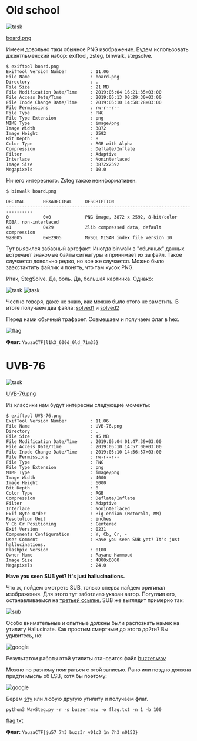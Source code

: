 # Old school

![task](./src/old_school.png)

[board.png](./src/board.png)

Имеем довольно таки обычное PNG изображение. Будем использовать джентльменский набор: exiftool, zsteg, binwalk, stegsolve.


```
$ exiftool board.png 
ExifTool Version Number         : 11.06
File Name                       : board.png
Directory                       : .
File Size                       : 21 MB
File Modification Date/Time     : 2019:05:04 16:21:35+03:00
File Access Date/Time           : 2019:05:13 00:29:30+03:00
File Inode Change Date/Time     : 2019:05:10 14:58:28+03:00
File Permissions                : rw-r--r--
File Type                       : PNG
File Type Extension             : png
MIME Type                       : image/png
Image Width                     : 3872
Image Height                    : 2592
Bit Depth                       : 8
Color Type                      : RGB with Alpha
Compression                     : Deflate/Inflate
Filter                          : Adaptive
Interlace                       : Noninterlaced
Image Size                      : 3872x2592
Megapixels                      : 10.0
```
Ничего интересного. Zsteg также неинформативен. 

```
$ binwalk board.png 

DECIMAL       HEXADECIMAL     DESCRIPTION
--------------------------------------------------------------------------------
0             0x0             PNG image, 3872 x 2592, 8-bit/color RGBA, non-interlaced
41            0x29            Zlib compressed data, default compression
928005        0xE2905         MySQL MISAM index file Version 10
```

Тут выявился забавный артефакт. Иногда binwalk в "обычных" данных встречает знакомые байты сигнатуры и принимает их за файл. Такое случается довольно редко, но все же случается. Можно было заэкстактить файлик и понять, что там кусок PNG.  

Итак, StegSolve. Да, боль. Да, большая картинка. Однако:

![task](./src/num.png)
![task](./src/mask.png)

Честно говоря, даже не знаю, как можно было этого не заметить. В итоге получаем два файла: [solved1](./src/solved1.bmp) и [solved2](./src/solved2.bmp)

Перед нами обычный трафарет. Совмещаем и получаем флаг в hex. 

![flag](./src/flag.bmp)

**Флаг:** `YauzaCTF{l1k3_600d_0ld_71m35}`

# UVB-76

![task](./src/uvb.png)

[UVB-76.png](./src/uvb.png)

Из классики нам будут интересны следующие моменты:

```
$ exiftool UVB-76.png 
ExifTool Version Number         : 11.06
File Name                       : UVB-76.png
Directory                       : .
File Size                       : 45 MB
File Modification Date/Time     : 2019:05:04 01:47:39+03:00
File Access Date/Time           : 2019:05:10 14:57:00+03:00
File Inode Change Date/Time     : 2019:05:10 14:56:57+03:00
File Permissions                : rw-r--r--
File Type                       : PNG
File Type Extension             : png
MIME Type                       : image/png
Image Width                     : 4000
Image Height                    : 6000
Bit Depth                       : 8
Color Type                      : RGB
Compression                     : Deflate/Inflate
Filter                          : Adaptive
Interlace                       : Noninterlaced
Exif Byte Order                 : Big-endian (Motorola, MM)
Resolution Unit                 : inches
Y Cb Cr Positioning             : Centered
Exif Version                    : 0231
Components Configuration        : Y, Cb, Cr, -
User Comment                    : Have you seen SUB yet? It's just hallucinations.
Flashpix Version                : 0100
Owner Name                      : Rayane Hammoud
Image Size                      : 4000x6000
Megapixels                      : 24.0
```

**Have you seen SUB yet? It's just hallucinations.**

Что ж, пойдем смотреть SUB, только сперва найдем оригинал изображения. Для этого тут заботливо указан автор. Погуглив его, останавливаемся на <a href="https://unsplash.com/@canonloverop">третьей ссылке.</a> SUB же выглядит примерно так: 

![sub](./src/sub.bmp)

Особо внимательные и опытные должны были распознать намек на утилиту Hallucinate. Как простым смертным до этого дойти? Вы удивитесь, но:

![google](./src/google.png)

Результатом работы этой утилиты становится файл [buzzer.wav](./src/buzzer.wav)

Можно по разному поиграться с этой записью. Рано или поздно должна придти мысль об LSB, хотя бы поэтому:

![google](./src/google_wav.png)

Берем <a href="https://github.com/ragibson/Steganography">эту</a> или любую другую утилиту и получаем флаг. 

```
python3 WavSteg.py -r -s buzzer.wav -o flag.txt -n 1 -b 100
```

[flag.txt](./src/flag.txt)

**Флаг:** `YauzaCTF{ju57_7h3_buzz3r_v01c3_1n_7h3_n0153}`
